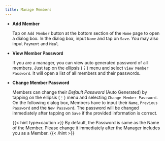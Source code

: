 ```yaml
---
title: Manage Members
---
```


- **Add Member**

  Tap on `Add Member` button at the bottom section of the `Home` page to open a dialog box. In the dialog box, input `Name` and tap on `Save`. You may also input `Payment` and `Meal`.

- **View Member Password**

  If you are a manager, you can view auto generated password of all members. Just tap on the ellipsis (⋮) menu and select `View Member Password`. It will open a list of all members and their passwords.

- **Change Member Password**

  Members can change their _Default Password_ (Auto Generated) by tapping on the ellipsis (⋮) menu and selecting `Change Member Password`. On the following dialog box, Members have to input their `Name`, `Previous Password` and the `New Password`. The password will be changed immediately after tapping on `Save` if the provided information is correct.

  {{< hint type=caution >}}
  By default, the Password is same as the Name of the Member. Please change it immediately after the Manager includes you as a Member.
  {{< /hint >}}
